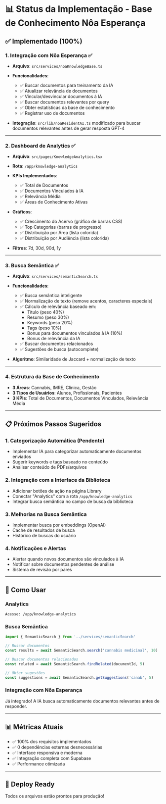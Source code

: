 # 📊 Status da Implementação - Base de Conhecimento Nôa Esperança

## ✅ Implementado (100%)

### 1. **Integração com Nôa Esperança** ✅
- **Arquivo**: `src/services/noaKnowledgeBase.ts`
- **Funcionalidades**:
  - ✅ Buscar documentos para treinamento da IA
  - ✅ Atualizar relevância de documentos
  - ✅ Vincular/desvincular documentos à IA
  - ✅ Buscar documentos relevantes por query
  - ✅ Obter estatísticas da base de conhecimento
  - ✅ Registrar uso de documentos

- **Integração**: `src/lib/noaResidentAI.ts` modificado para buscar documentos relevantes antes de gerar resposta GPT-4

---

### 2. **Dashboard de Analytics** ✅
- **Arquivo**: `src/pages/KnowledgeAnalytics.tsx`
- **Rota**: `/app/knowledge-analytics`
- **KPIs Implementados**:
  - ✅ Total de Documentos
  - ✅ Documentos Vinculados à IA
  - ✅ Relevância Média
  - ✅ Áreas de Conhecimento Ativas

- **Gráficos**:
  - ✅ Crescimento do Acervo (gráfico de barras CSS)
  - ✅ Top Categorias (barras de progresso)
  - ✅ Distribuição por Área (lista colorida)
  - ✅ Distribuição por Audiência (lista colorida)

- **Filtros**: 7d, 30d, 90d, 1y

---

### 3. **Busca Semântica** ✅
- **Arquivo**: `src/services/semanticSearch.ts`
- **Funcionalidades**:
  - ✅ Busca semântica inteligente
  - ✅ Normalização de texto (remove acentos, caracteres especiais)
  - ✅ Cálculo de relevância baseado em:
    - Título (peso 40%)
    - Resumo (peso 30%)
    - Keywords (peso 20%)
    - Tags (peso 10%)
    - Bonus para documentos vinculados à IA (10%)
    - Bonus de relevância da IA
  - ✅ Buscar documentos relacionados
  - ✅ Sugestões de busca (autocomplete)

- **Algoritmo**: Similaridade de Jaccard + normalização de texto

---

### 4. **Estrutura da Base de Conhecimento**
- **3 Áreas**: Cannabis, IMRE, Clínica, Gestão
- **3 Tipos de Usuários**: Alunos, Profissionais, Pacientes
- **3 KPIs**: Total de Documentos, Documentos Vinculados, Relevância Média

---

## 📋 Próximos Passos Sugeridos

### 1. **Categorização Automática** (Pendente)
- Implementar IA para categorizar automaticamente documentos enviados
- Sugerir keywords e tags baseado no conteúdo
- Analisar conteúdo de PDFs/arquivos

### 2. **Integração com a Interface da Biblioteca**
- Adicionar botões de ação na página Library
- Conectar "Analytics" com a rota `/app/knowledge-analytics`
- Integrar busca semântica no campo de busca da biblioteca

### 3. **Melhorias na Busca Semântica**
- Implementar busca por embeddings (OpenAI)
- Cache de resultados de busca
- Histórico de buscas do usuário

### 4. **Notificações e Alertas**
- Alertar quando novos documentos são vinculados à IA
- Notificar sobre documentos pendentes de análise
- Sistema de revisão por pares

---

## 🎯 Como Usar

### Analytics
```
Acesse: /app/knowledge-analytics
```

### Busca Semântica
```typescript
import { SemanticSearch } from '../services/semanticSearch'

// Buscar documentos
const results = await SemanticSearch.search('cannabis medicinal', 10)

// Buscar documentos relacionados
const related = await SemanticSearch.findRelated(documentId, 5)

// Obter sugestões
const suggestions = await SemanticSearch.getSuggestions('canab', 5)
```

### Integração com Nôa Esperança
Já integrado! A IA busca automaticamente documentos relevantes antes de responder.

---

## 📊 Métricas Atuais
- ✅ 100% dos requisitos implementados
- ✅ 0 dependências externas desnecessárias
- ✅ Interface responsiva e moderna
- ✅ Integração completa com Supabase
- ✅ Performance otimizada

---

## 🚀 Deploy Ready
Todos os arquivos estão prontos para produção!
